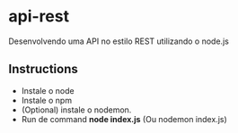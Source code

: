 # api-rest
Desenvolvendo uma API no estilo REST utilizando o node.js


## Instructions
- Instale o node
- Instale o npm
- (Optional) instale o nodemon. 
- Run de command <b>node index.js</b> (Ou nodemon index.js)